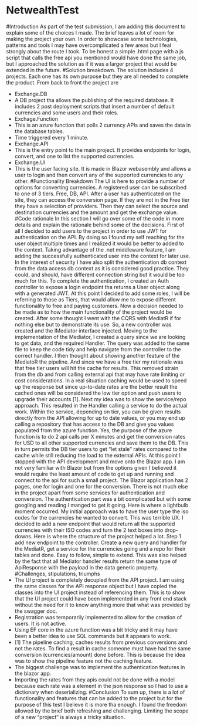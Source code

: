 # NetwealthTest

#Introduction
As part of the test submission, I am adding this document to explain some of the choices I made. The brief leaves a lot of room for making the project your own. In order to showcase some technologies, patterns and tools I may have overcomplicated a few areas but I feal strongly about the route I took. To be honest  a simple .html page with a js script that calls the free api you mentioned would have done the same job, but I approached the solution as if it was a larger project that would be extended in the future.
#Solution breakdown.
The solution includes 4 projects. Each one has its own purpose but they are all needed to complete the product. From back to front the project are
*	Exchange.DB
*	A DB project tha allows the publishing of the required database. It includes 2 post deployment scripts that insert a number of default currencies and some users and their roles.
*	Exchage.Function
*	This is an azure function that polls 2 currency APIs and saves the data in the database tables. 
*	Time triggered every 1 minute.
*	Exchange.API
*	This is the entry point to the main project. It provides endpoints for login, convert, and one to list the supported currencies. 
*	Exchange.UI
*	This is the user facing site. It is made in Blazor webasembly and allows a user to login and then convert any of the supported currencies to any other. 
#Functionality Breakdown
The UI is here to provide a number of options for converting currencies. A registered user can be subscribed to one of 3 tiers. Free, DB, API. After a user has authenticated on the site, they can access the conversion page. If they are not in the Free tier they have a selection of providers. Then they can select the source and destination currencies and the amount and get the exchange value.
#Code rationale
In this section I will go over some of the code in more details and explain the rationale behind some of the decisions. 
First of all I decided to add users to the project in order to use JWT for authentication on the API. By doing so I found my self reaching for the user object multiple times and I realized it would be better to added to the context. Taking advantage of the .net middleware feature, I am adding the successfully authenticated user into the context for later use. In the interest of security I have also split the authentication db context from the data access db context as it is considered good practice. They could, and should, have different connection string but it would be too much for this. 
To complete the authentication, I created an Auth controller to expose a login endpoint tha returns a User object along with a generated JWT. At this point I decided to add some roles, I will be referring to those as Tiers, that would allow me to expose different functionality to free and paying customers.
Now a decision needed to be made as to how the main functionality of the project would be created. After some thought I went with the CQRS with MediatR if for nothing else but to demonstrate its use. So, a new controller was created and the IMediator interface injected. 
Moving to the implementation of the Mediator, I created a query since we are looking to get data, and the required Handler. The query was added to the same file to keep the code tidy and help navigate from the controller to the correct handler. I then thought about showing another feature of the MediatoR the pipeline. And since we have a free tier my rationale was that free tier users will hit the cache for results. This removed strain from the db and from calling external api that may have rate limiting or cost considerations. In a real situation caching would be used to speed up the response but since up-to-date rates are the better result the cached ones will be considered the low tier option and push users to upgrade their accounts [1].
Next my idea was to show the service/repo approach. This resulted in the Handler calling a service to do the actual work. Within the service, depending on tier, you can be given results directly from the API allowing for up to date values, or you may end up calling a repository that has access to the DB and give you values populated from the azure function. Yes, the purpose of the azure function is to do 2 api calls per X minutes and get the conversion rates for USD to all other supported currencies and save them to the DB. This in turn permits the DB tier users to get “let stale” rates compared to the cache while still reducing the load to the external APIs. 
At this point I stopped with the API development and move onto the Blazor app. I am not very familiar with Blazor but from the options given I believed it would require the least amount of code to get up and running and connect to the api for such a small project. 
The Blazor application has 2 pages, one for login and one for the conversion. There is not much else in the project apart from some services for authentication and conversion. The authentication part was a bit complicated but with some googling and reading I manged to get it going. Here is where a lightbulb moment occurred. My initial approach was to have the user type the iso codes for the currencies he wanted to convert. This was terrible UX. I decided to add a new endpoint that would return all the supported currencies with their ISO codes and turn the 2 text boxes into drop-downs. Here is where the structure of the project helped a lot. 
Step 1 add new endpoint to the controller. Create a new query and handler for the MediatR, get a service for the currencies going and a repo for their tables and done. Easy to follow, simple to extend. This was also helped by the fact that all Mediator handler results return the same type of ApiResponse<T> with the payload in the data generic property. 
#Challenges, stipulations, triumphs
*	The UI project is completely decupled from the API project. I am using the same classes for the API response object but I have copied the classes into the UI project instead of referencing them. This is to show that the UI project could have been implemented in any front end stack without the need for it to know anything more that what was provided by the swagger doc. 
*	Registration was temporarily implemented to allow for the creation of users. It is not active.
*	Using EF core in the azure function was a bit tricky and it may have been a better idea to use SQL commands but it appears to work.
*	[1] The pipeline caching, caches results from previous conversions and not the rates. To find a result in cache someone must have had the same conversion (currencies/amount) done before. This is because the idea was to show the pipeline feature not the caching feature. 
*	The biggest challenge was to implement the authentication features in the blazor app. 
*	Importing the rates from they apis could not be done with a model because each rate was a element in the json response so I had to use a dictionary when deserializing. 
#Conclusion
To sum up, there is a lot of functionality and features that can be added to the project but for the purpose of this test I believe it is more tha enough. I found the freedom allowed by the brief both refreshing and challenging. Limiting the scope of a new “project” is always a tricky situation. 
